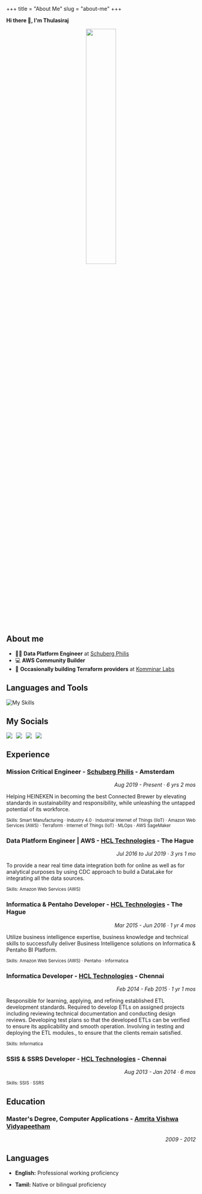 +++
title = "About Me"
slug = "about-me"
+++

**Hi there 👋, I'm Thulasiraj**

<center>
<img src="/icons/about-icon.png" style="width: 40%"/>
</center>
<br>

## About me

- 🧑‍💻 **Data Platform Engineer** at [Schuberg Philis](https://schubergphilis.com/en)
- 💻 **AWS Community Builder**
- 🚀 **Occasionally building Terraform providers** at [Komminar Labs](https://github.com/komminarlabs)

## Languages and Tools

![My Skills](https://skills.syvixor.com/api/icons?i=aws,terraform,nomad,githubactions,datadog,grafana,litmus,kepware,influxdb,mqtt,nodered,go,py,iceberg&perline=7)

## My Socials

<span style="display: flex; gap: 10px; align-items: center;">
  <a href="https://github.com/thulasirajkomminar"><img src="https://skills.syvixor.com/api/icons?i=github" /></a>
  <a href="https://www.linkedin.com/in/thulasirajkomminar/"><img src="https://skills.syvixor.com/api/icons?i=linkedin" /></a>
  <a href="https://x.com/TKomminar"><img src="https://skills.syvixor.com/api/icons?i=x" /></a>
  <a href="https://bsky.app/profile/thulasirajkomminar.com"><img src="https://skills.syvixor.com/api/icons?i=bluesky" /></a>
</span>

## Experience

<h3>Mission Critical Engineer -&nbsp;<a href="https://schubergphilis.com/en">Schuberg Philis</a>&nbsp;- Amsterdam</h3>
<p align="right"><i>Aug 2019 - Present · 6 yrs 2 mos</i></p>

Helping HEINEKEN in becoming the best Connected Brewer by elevating standards in sustainability and responsibility, while unleashing the untapped potential of its workforce.

<small>Skills: Smart Manufacturing · Industry 4.0 · Industrial Internet of Things (IIoT) · Amazon Web Services (AWS) · Terraform · Internet of Things (IoT) · MLOps · AWS SageMaker</small>

<h3>Data Platform Engineer | AWS -&nbsp;<a href="https://www.hcltech.com/">HCL Technologies</a>&nbsp;- The Hague</h3>
<p align="right"><i>Jul 2016 to Jul 2019 · 3 yrs 1 mo</i></p>

To provide a near real time data integration both for online as well as for analytical purposes by using CDC approach to build a DataLake for integrating all the data sources.

<small>Skills: Amazon Web Services (AWS)</small>

<h3>Informatica & Pentaho Developer -&nbsp;<a href="https://www.hcltech.com/">HCL Technologies</a>&nbsp;- The Hague</h3>
<p align="right"><i>Mar 2015 - Jun 2016 · 1 yr 4 mos</i></p>

Utilize business intelligence expertise, business knowledge and technical skills to successfully deliver Business Intelligence solutions on Informatica & Pentaho BI Platform.

<small>Skills: Amazon Web Services (AWS) · Pentaho · Informatica</small>

<h3>Informatica Developer -&nbsp;<a href="https://www.hcltech.com/">HCL Technologies</a>&nbsp;- Chennai</h3>
<p align="right"><i>Feb 2014 - Feb 2015 · 1 yr 1 mos</i></p>

Responsible for learning, applying, and refining established ETL development standards.
Required to develop ETLs on assigned projects including reviewing technical documentation and conducting design reviews.
Developing test plans so that the developed ETLs can be verified to ensure its applicability and smooth operation.
Involving in testing and deploying the ETL modules., to ensure that the clients remain satisfied.

<small>Skills: Informatica</small>

<h3>SSIS & SSRS Developer -&nbsp;<a href="https://www.hcltech.com/">HCL Technologies</a>&nbsp;- Chennai</h3>
<p align="right"><i>Aug 2013 - Jan 2014 · 6 mos</i></p>

<small>Skills: SSIS · SSRS</small>

## Education

<h3>Master's Degree, Computer Applications -&nbsp;<a href="https://www.amrita.edu/">Amrita Vishwa Vidyapeetham</a></h3>
<p align="right"><i>2009 - 2012</i></p>

## Languages

- **English:** Professional working proficiency

- **Tamil:** Native or bilingual proficiency
